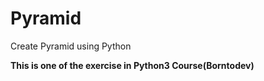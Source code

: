# Pyramid
Create Pyramid using Python

**This is one of the exercise in Python3 Course(Borntodev)**  
